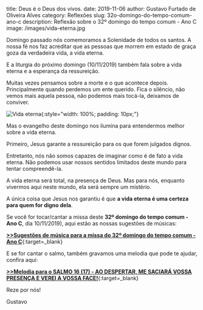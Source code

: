 title: Deus é o Deus dos vivos.
date: 2019-11-06
author: Gustavo Furtado de Oliveira Alves
category: Reflexões
slug: 32o-domingo-do-tempo-comum-ano-c
description: Reflexão sobre o 32º domingo do tempo comum - Ano C
image: /images/vida-eterna.jpg

Domingo passado nós comemoramos a Solenidade de todos os santos.
A nossa fé nos faz acreditar que as pessoas que morrem em estado de graça
goza da verdadeira vida, a vida eterna.

E a liturgia do próximo domingo (10/11/2019) também fala sobre a vida eterna
e a esperança da ressureição.

Muitas vezes pensamos sobre a morte e o que acontece depois.
Principalmente quando perdemos um ente querido.
Fica o silêncio, não vemos mais aquela pessoa,
não podemos mais tocá-la, deixamos de conviver.

![Vida eterna](/images/vida-eterna.jpg){:style="width: 100%; padding: 10px;"}

Mas o evangelho deste domingo nos ilumina para entendermos melhor sobre a vida eterna.

Primeiro, Jesus garante a ressureição para os que forem julgados dignos.

Entretanto, nós não somos capazes de imaginar como é de fato a vida eterna.
Não podemos usar nossos sentidos limitados deste mundo para tentar compreendê-la.

A vida eterna será total, na presença de Deus.
Mas para nós, enquanto vivermos aqui neste mundo, ela será sempre um mistério.

A única coisa que Jesus nos garantiu é que **a vida eterna é uma certeza para quem for digno dela**.

Se você for tocar/cantar a missa deste **32º domingo do tempo comum - Ano C**, dia 10/11/2019),
aqui estão as nossas sugestões de músicas:

[**>>Sugestões de música para a missa do 32º domingo do tempo comum - Ano C**](https://musicasparamissa.com.br/sugestoes-para/32o-domingo-do-tempo-comum-ano-c/){:target=\_blank}

E se for cantar o salmo, também gravamos uma melodia que pode te ajudar, confira aqui:

[**>>Melodia para o SALMO 16 (17) - AO DESPERTAR, ME SACIARÁ VOSSA PRESENÇA E VEREI A VOSSA FACE!**](https://musicasparamissa.com.br/musica/salmo-16-17-ao-despertar-me-saciara/){:target=\_blank}

Reze por nós!

Gustavo

